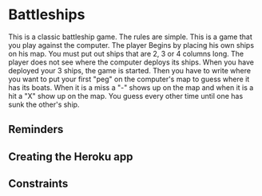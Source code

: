 # Battleships

This is a classic battleship game.
The rules are simple.
This is a game that you play against the computer.
The player Begins by placing his own ships on his map. You must put out ships that are 2, 3 or 4 columns long.
The player does not see where the computer deploys its ships.
When you have deployed your 3 ships, the game is started. Then you have to write where you want to put your first "peg" on the computer's map to guess where it has its boats. When it is a miss a "-" shows up on the map and when it is a hit a "X" show up on the map.
You guess every other time until one has sunk the other's ship.


## Reminders


## Creating the Heroku app



## Constraints
